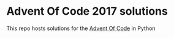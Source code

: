# Advent Of Code 2017 solutions

This repo hosts solutions for the [Advent Of Code](https://adventofcode.com/2017) in Python
